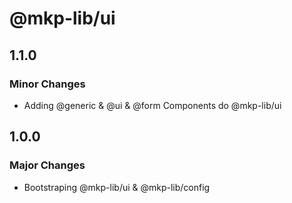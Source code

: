 # @mkp-lib/ui

## 1.1.0

### Minor Changes

- Adding @generic & @ui & @form Components do @mkp-lib/ui

## 1.0.0

### Major Changes

- Bootstraping @mkp-lib/ui & @mkp-lib/config
